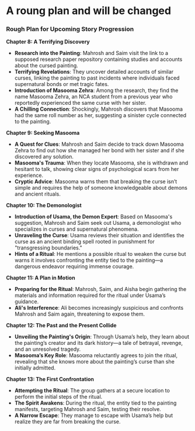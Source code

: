 # A roung plan and will be changed

### Rough Plan for Upcoming Story Progression

**Chapter 8: A Terrifying Discovery**
- **Research into the Painting**: Mahrosh and Saim visit the link to a supposed research paper repository containing studies and accounts about the cursed painting.  
- **Terrifying Revelations**: They uncover detailed accounts of similar curses, linking the painting to past incidents where individuals faced supernatural bonds or met tragic fates.  
- **Introduction of Masooma Zehra**: Among the research, they find the name Masooma Zehra, an NCA student from a previous year who reportedly experienced the same curse with her sister.  
- **A Chilling Connection**: Shockingly, Mahrosh discovers that Masooma had the same roll number as her, suggesting a sinister cycle connected to the painting.  

**Chapter 9: Seeking Masooma**
- **A Quest for Clues**: Mahrosh and Saim decide to track down Masooma Zehra to find out how she managed her bond with her sister and if she discovered any solution.  
- **Masooma's Trauma**: When they locate Masooma, she is withdrawn and hesitant to talk, showing clear signs of psychological scars from her experience.  
- **Cryptic Advice**: Masooma warns them that breaking the curse isn’t simple and requires the help of someone knowledgeable about demons and ancient rituals.  

**Chapter 10: The Demonologist**
- **Introduction of Usama, the Demon Expert**: Based on Masooma's suggestion, Mahrosh and Saim seek out Usama, a demonologist who specializes in curses and supernatural phenomena.  
- **Unraveling the Curse**: Usama reviews their situation and identifies the curse as an ancient binding spell rooted in punishment for "transgressing boundaries."  
- **Hints of a Ritual**: He mentions a possible ritual to weaken the curse but warns it involves confronting the entity tied to the painting—a dangerous endeavor requiring immense courage.  

**Chapter 11: A Plan in Motion**
- **Preparing for the Ritual**: Mahrosh, Saim, and Aisha begin gathering the materials and information required for the ritual under Usama’s guidance.  
- **Ali's Interference**: Ali becomes increasingly suspicious and confronts Mahrosh and Saim again, threatening to expose them.  

**Chapter 12: The Past and the Present Collide**
- **Unveiling the Painting's Origin**: Through Usama’s help, they learn about the painting’s creator and its dark history—a tale of betrayal, revenge, and an unresolved tragedy.  
- **Masooma’s Key Role**: Masooma reluctantly agrees to join the ritual, revealing that she knows more about the painting’s curse than she initially admitted.  

**Chapter 13: The First Confrontation**
- **Attempting the Ritual**: The group gathers at a secure location to perform the initial steps of the ritual.  
- **The Spirit Awakens**: During the ritual, the entity tied to the painting manifests, targeting Mahrosh and Saim, testing their resolve.  
- **A Narrow Escape**: They manage to escape with Usama’s help but realize they are far from breaking the curse.  
